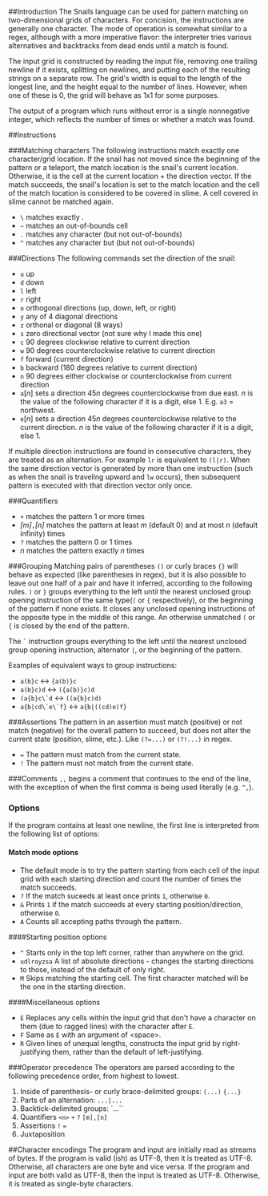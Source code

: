 ##Introduction
The Snails language can be used for pattern matching on two-dimensional grids of characters. For concision, the instructions are generally one character. The mode of operation is somewhat similar to a regex, although with a more imperative flavor: the interpreter tries various alternatives and backtracks from dead ends until a match is found. 

The input grid is constructed by reading the input file, removing one trailing newline if it exists, splitting on newlines, and putting each of the resulting strings on a separate row. The grid's width is equal to the length of the longest line, and the height equal to the number of lines. However, when one of these is 0, the grid will behave as 1x1 for some purposes.

The output of a program which runs without error is a single nonnegative integer, which reflects the number of times or whether a match was found.


##Instructions

###Matching characters
The following instructions match exactly one character/grid location. If the snail has not moved since the beginning of the pattern or a teleport, the match location is the snail's current location. Otherwise, it is the cell at the current location + the direction vector. If the match succeeds, the snail's location is set to the match location and the cell of the match location is considered to be covered in slime. A cell covered in slime cannot be matched again.

 - `\`<char> matches exactly <char>.
 - `~` matches an out-of-bounds cell
 - `.` matches any character (but not out-of-bounds)
 - `^`<char> matches any character but <char> (but not out-of-bounds)


###Directions
The following commands set the direction of the snail:

 - `u` up
 - `d` down
 - `l` left
 - `r` right
 - `o` orthogonal directions (up, down, left, or right)
 - `y` any of 4 diagonal directions
 - `z` orthonal or diagonal (8 ways)
 - `s` zero directional vector (not sure why I made this one)
 - `c` 90 degrees clockwise relative to current direction
 - `w` 90 degrees counterclockwise relative to current direction
 - `f` forward (current direction)
 - `b` backward (180 degrees relative to current direction)
 - `n` 90 degrees either clockwise or counterclockwise from current direction
 - `a`[*n*] sets a direction 45*n* degrees counterclockwise from due east. *n* is the value of the following character if it is a digit, else 1. E.g. `a3` = northwest.
 - `e`[*n*] sets a direction 45*n* degrees counterclockwise relative to the current direction. *n* is the value of the following character if it is a digit, else 1.

If multiple direction instructions are found in consecutive characters, they are treated as an alternation. For example `lr` is equivalent to `(l|r)`. When the same direction vector is generated by more than one instruction (such as when the snail is traveling upward and `lw` occurs), then subsequent pattern is executed with that direction vector only once.

###Quantifiers

 - <atom>`+` matches the pattern <atom> 1 or more times
 - <atom>*[m]*`,`*[n]* matches the pattern <atom> at least *m* (default 0) and at most *n* (default infinity) times
 - <atom>`?` matches the pattern <atom> 0 or 1 times
 - <atom>*n* matches the pattern <atom> exactly *n* times

###Grouping
Matching pairs of parentheses `()` or curly braces `{}` will behave as expected (like parentheses in regex), but it is also possible to leave out one half of a pair and have it inferred, according to the following rules. `)` or `}` groups everything to the left until the nearest unclosed group opening instruction of the same type(`(` or `{` respectively), or the beginning of the pattern if none exists. It closes any unclosed opening instructions of the opposite type in the middle of this range. An otherwise unmatched `(` or `{` is closed by the end of the pattern.

The `` ` `` instruction groups everything to the left until the nearest unclosed group opening instruction, alternator `|`, or the beginning of the pattern.

Examples of equivalent ways to group instructions:

- `a(b}c` <-> `{a(b)}c`
- `a(b}c)d` <-> `({a(b)}c)d`
- ``(a{b}c\`d`` <-> `((a{b}c)d)`
- ``a{b|cd\`e\`f}`` <-> `a{b|((cd)e)f}`


###Assertions
The pattern in an assertion must match (positive) or not match (negative) for the overall pattern to succeed, but does not alter the current state (position, slime, etc.). Like `(?=...)` or `(?!...)` in regex.

- `=`<atom> The pattern <atom> must match from the current state.
- `!`<atom> The pattern <atom> must not match from the current state.

###Comments
`,,` begins a comment that continues to the end of the line, with the exception of when the first comma is being used literally (e.g. `^,`).

### Options
If the program contains at least one newline, the first line is interpreted from the following list of options:

#### Match mode options

 - <none> The default mode is to try the pattern starting from each cell of the input grid with each starting direction and count the number of times the match succeeds.
 - `?` If the match suceeds at least once prints `1`, otherwise `0`.
 - `&` Prints `1` if the match succeeds at every starting position/direction, otherwise `0`.
 - `A` Counts all accepting paths through the pattern.

####Starting position options
 - `^` Starts only in the top left corner, rather than anywhere on the grid.
 - `udlroyzsa` A list of absolute directions - changes the starting directions to those, instead of the default of only right.
 - `M` Skips matching the starting cell. The first character matched will be the one in the starting direction.

####Miscellaneous options
 - `E` Replaces any cells within the input grid that don't have a character on them (due to ragged lines) with the character after `E`.
 - `F` Same as `E` with an argument of \<space>.
 - `R` Given lines of unequal lengths, constructs the input grid by right-justifying them, rather than the default of left-justifying.

###Operator precedence
The operators are parsed according to the following precedence order, from highest to lowest.

1. Inside of parenthesis- or curly brace-delimited groups: `(...)` `{...}`
2. Parts of an alternation: `...|...`
3. Backtick-delimited groups: `...\``
4. Quantifiers `<n>` `+` `?` `[m],[n]`
5. Assertions `!` `=`
6. Juxtaposition

##Character encodings
The program and input are initially read as streams of bytes. If the program is valid (ish) as UTF-8, then it is treated as UTF-8. Otherwise, all characters are one byte and vice versa. If the program and input are both valid as UTF-8, then the input is treated as UTF-8. Otherwise, it is treated as single-byte characters.
